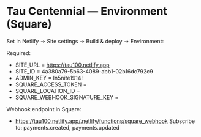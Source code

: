 # Tau Centennial — Environment (Square)

Set in Netlify → Site settings → Build & deploy → Environment:

Required:
- SITE_URL = https://tau100.netlify.app
- SITE_ID = 4a380a79-5b63-4089-abb1-02b16dc792c9
- ADMIN_KEY = In5nite1914!
- SQUARE_ACCESS_TOKEN = <Square access token>
- SQUARE_LOCATION_ID = <Square location ID>
- SQUARE_WEBHOOK_SIGNATURE_KEY = <Square webhook signature key>

Webhook endpoint in Square:
- https://tau100.netlify.app/.netlify/functions/square_webhook
Subscribe to: payments.created, payments.updated
